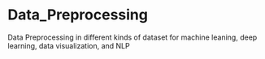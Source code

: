 # Data_Preprocessing
Data Preprocessing in different kinds of dataset for machine leaning, deep learning, data visualization, and NLP
